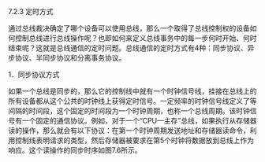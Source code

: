 7.2.3 定时方式

通过总线裁决确定了哪个设备可以使用总线，那么一个取得了总线控制权的设备如何控制总线进行总线操作呢？也即如何来定义总线事务中的每一步何时开始、何时结束呢？这就是总线通信的定时问题。总线通信的定时方式有4种：同步协议、异步协议、半同步协议和分离事务协议。

1．同步协议方式

如果一个总线是同步的，那么它的控制线中就有一个时钟信号线，挂接在总线上的所有设备都从这个公共的时钟线上获得定时信号。一定频率的时钟信号线定义了等间隔的时间段，这个固定的时间段为一个时钟周期，也称一个总线周期。该时钟信号有一个固定的通信协议。例如，对于一个“CPU—主存”总线，如果执行从存储器读的操作，那么就会有以下协议：在第一个时钟周期发送地址和存储器读命令，利用控制线表明请求的类型，然后存储器被要求在第5个时钟将数据放到总线上作为响应。这个读操作的同步时序如图7.6所示。